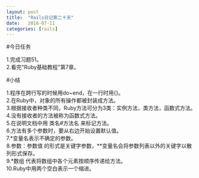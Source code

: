 ```yaml
---
layout: post
title:  "Rails日记第二十天"
date:   2016-07-11
categories: [rails]
---
```


#今日任务

1.完成习题51。  
2.看完"Ruby基础教程"第7章。  

#小结

1.程序在跨行写的时候用do~end，在一行时用{}。  
2.在Ruby中，对象的所有操作都被封装成方法。  
3.根据接收者种类不同，Ruby方法可分为3类：实例方法，类方法，函数式方法。  
4.没有接收者的方法被称为函数式方法。  
5.在说明文档中用 类名#方法名 来标记方法。  
6.方法有多个参数时，要从右边开始设置默认值。  
7.*变量名表示不确定的参数。  
8.参数：参数值 的形式是关键字参数，**变量名会将参数列表以外的关键字以散列形式保存。  
9.*数组 代表将数组中各个元素按顺序传递给方法。  
10.Ruby中用两个空白表示一个缩进。  


